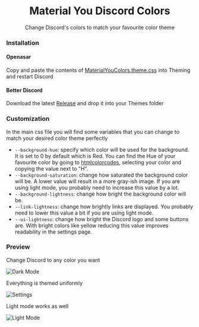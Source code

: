 <div align=center>
<h1>Material You Discord Colors</h1>
<p>Change Discord's colors to match your favourite color theme</p>
</div>

### Installation

#### Openasar

Copy and paste the contents of [MaterialYouColors.theme.css](https://github.com/ShiroKazane/Material-You-Discord-Theme/blob/main/MaterialYouColors.theme.css) into Theming and restart Discord

#### Better Discord

Download the latest [Release](https://github.com/ShiroKazane/Material-You-Discord-Theme/releases) and drop it into your Themes folder

### Customization

In the main css file you will find some variables that you can change to match your desired color theme perfectly

* `--background-hue`: specify which color will be used for the background. It is set to 0 by default which is Red. You can find the Hue of your favourite color by going to [htmlcolorcodes](https://htmlcolorcodes.com/color-picker/), selecting your color and copying the value next to "H".
* `--background-saturation`: change how saturated the background color will be. A lower value will result in a more gray-ish image. If you are using light mode, you probably need to increase this value by a lot.
* `--background-lightness`: change how bright the background color will be.
* `--link-lightness`: change how brightly links are displayed. You probably need to lower this value a bit if you are using light mode.
* `--ui-lightness`: change how bright the Discord logo and some buttons are. With bright colors like yellow reducing this value improves readability in the settings page.

### Preview

Change Discord to any color you want

![Dark Mode](images/DarkMode.png)

Everything is themed uniformly

![Settings](images/Settings.png)

Light mode works as well

![Light Mode](images/LightMode.png)